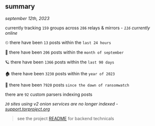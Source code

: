 
## summary
_september 12th, 2023_

currently tracking `159` groups across `286` relays & mirrors - _`116` currently online_

⏲ there have been `13` posts within the `last 24 hours`

🦈 there have been `206` posts within the `month of september`

🪐 there have been `1366` posts within the `last 90 days`

🏚 there have been `3230` posts within the `year of 2023`

🦕 there have been `7920` posts `since the dawn of ransomwatch`

there are `92` custom parsers indexing posts

_`20` sites using v2 onion services are no longer indexed - [support.torproject.org](https://support.torproject.org/onionservices/v2-deprecation/)_

> see the project [README](https://github.com/joshhighet/ransomwatch#ransomwatch--) for backend technicals
